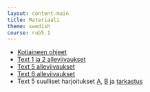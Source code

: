 ```yaml
---
layout: content-main
title: Materiaali
theme: swedish
course: rub5.1
---
```


- [Kotiaineen ohjeet](/media/rub5/kotiaine_ohjeet.pdf)
- [Text 1 ja 2 alleviivaukset](/media/rub5/text1_ja_2_alleviivaukset_vastaukset.pdf)
- [Text 5 alleviivaukset](/media/rub5/text_5_alleviivaukset_vastaukset.pdf)
- [Text 6 alleviivaukset](/media/rub5/text_6_alleviivaukset_vastaukset.pdf)
- Text 5 suulliset harjoitukset [A](/media/rub5/suulliset_harjoitukset_a.jpg), [B](/media/rub5/suulliset_harjoitukset_b.jpg) ja [tarkastus](/media/rub5/suulliset_harjoitukset_tarkastus.jpg)
